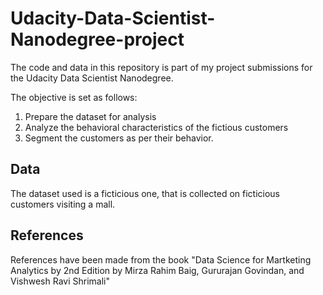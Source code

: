 # Udacity-Data-Scientist-Nanodegree-project

The code and data in this repository is part of my project submissions for the Udacity Data Scientist Nanodegree.

The objective is set as follows:

1. Prepare the dataset for analysis
2. Analyze the behavioral characteristics of the fictious customers
3. Segment the customers as per their behavior.

## Data

The dataset used is a ficticious one, that is collected on ficticious customers visiting a mall.

## References

References have been made from the book "Data Science for Martketing Analytics by 2nd Edition by Mirza Rahim Baig, Gururajan Govindan, and Vishwesh Ravi Shrimali"
